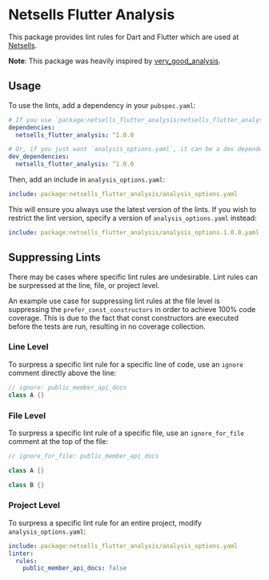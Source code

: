 # Netsells Flutter Analysis

This package provides lint rules for Dart and Flutter which are used at [Netsells](https://netsells.co.uk).

**Note**: This package was heavily inspired by [very_good_analysis](https://pub.dev/packages/very_good_analysis).

## Usage

To use the lints, add a dependency in your `pubspec.yaml`:

```yaml
# If you use `package:netsells_flutter_analysis/netsells_flutter_analysis.dart`, add a normal dependency.
dependencies:
  netsells_flutter_analysis: ^1.0.0

# Or, if you just want `analysis_options.yaml`, it can be a dev dependency.
dev_dependencies:
  netsells_flutter_analysis: ^1.0.0
```

Then, add an include in `analysis_options.yaml`:

```yaml
include: package:netsells_flutter_analysis/analysis_options.yaml
```

This will ensure you always use the latest version of the lints. If you wish to restrict the lint version, specify a version of `analysis_options.yaml` instead:

```yaml
include: package:netsells_flutter_analysis/analysis_options.1.0.0.yaml
```

## Suppressing Lints

There may be cases where specific lint rules are undesirable. Lint rules can be surpressed at the line, file, or project level.

An example use case for suppressing lint rules at the file level is suppressing the `prefer_const_constructors` in order to achieve 100% code coverage. This is due to the fact that const constructors are executed before the tests are run, resulting in no coverage collection.

### Line Level

To surpress a specific lint rule for a specific line of code, use an `ignore` comment directly above the line:

```dart
// ignore: public_member_api_docs
class A {}
```

### File Level

To surpress a specific lint rule of a specific file, use an `ignore_for_file` comment at the top of the file:

```dart
// ignore_for_file: public_member_api_docs

class A {}

class B {}
```

### Project Level

To surpress a specific lint rule for an entire project, modify `analysis_options.yaml`:

```yaml
include: package:netsells_flutter_analysis/analysis_options.yaml
linter:
  rules:
    public_member_api_docs: false
```